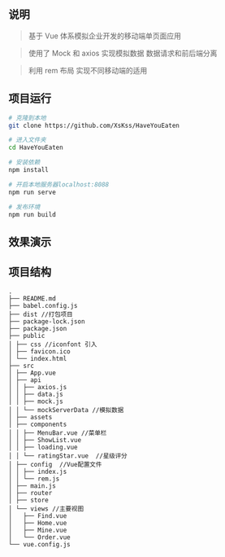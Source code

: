 ## 说明

> 基于 Vue 体系模拟企业开发的移动端单页面应用

> 使用了 Mock 和 axios 实现模拟数据 数据请求和前后端分离

> 利用 rem 布局 实现不同移动端的适用

## 项目运行

```bash
# 克隆到本地
git clone https://github.com/XsKss/HaveYouEaten

# 进入文件夹
cd HaveYouEaten

# 安装依赖
npm install

# 开启本地服务器localhost:8088
npm run serve

# 发布环境
npm run build
```

## 效果演示

## 项目结构

```
.
├── README.md
├── babel.config.js
├── dist //打包项目
├── package-lock.json
├── package.json
├── public
│ ├── css //iconfont 引入
│ ├── favicon.ico
│ └── index.html
├── src
│ ├── App.vue
│ ├── api
│ │ ├── axios.js
│ │ ├── data.js
│ │ ├── mock.js
│ │ └── mockServerData //模拟数据
│ ├── assets
│ ├── components
│ │ ├── MenuBar.vue //菜单栏
│ │ ├── ShowList.vue
│ │ ├── loading.vue
│ │ └── ratingStar.vue  //星级评分
│ ├── config  //Vue配置文件
│ │ ├── index.js
│ │ └── rem.js
│ ├── main.js
│ ├── router
│ ├── store
│ └── views //主要视图
│   ├── Find.vue
│   ├── Home.vue
│   ├── Mine.vue
│   └── Order.vue
└── vue.config.js
```
